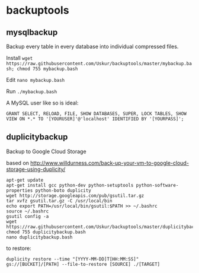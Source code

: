 backuptools
===========

mysqlbackup
-----------

Backup every table in every database into individual compressed files.

Install `wget https://raw.githubusercontent.com/Uskur/backuptools/master/mybackup.bash; chmod 755 mybackup.bash`

Edit `nano mybackup.bash`

Run `./mybackup.bash`

A MySQL user like so is ideal:

```
GRANT SELECT, RELOAD, FILE, SHOW DATABASES, SUPER, LOCK TABLES, SHOW VIEW ON *.* TO '[YOURUSER]'@'localhost' IDENTIFIED BY '[YOURPASS]';
```

duplicitybackup
---------------
Backup to Google Cloud Storage

based on http://www.willdurness.com/back-up-your-vm-to-google-cloud-storage-using-duplicity/

```
apt-get update
apt-get install gcc python-dev python-setuptools python-software-properties python-boto duplicity
wget http://storage.googleapis.com/pub/gsutil.tar.gz
tar xvfz gsutil.tar.gz -C /usr/local/bin
echo export PATH=/usr/local/bin/gsutil:$PATH >> ~/.bashrc
source ~/.bashrc
gsutil config -a
wget https://raw.githubusercontent.com/Uskur/backuptools/master/duplicitybackup.bash
chmod 755 duplicitybackup.bash
nano duplicitybackup.bash
```

to restore:

```
duplicity restore --time "[YYYY-MM-DD]T[HH:MM:SS]" gs://[BUCKET]/[PATH] --file-to-restore [SOURCE] ./[TARGET]
```
